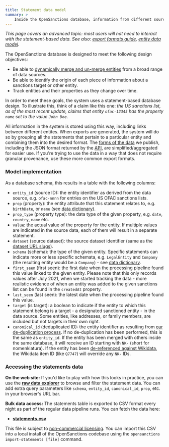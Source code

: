 ```yaml
---
title: Statement data model
summary: >
    Inside the OpenSanctions database, information from different sources is stored in a statement-based data model which lets us trace the origin and temporal range of each attribute of any tracked entity.
---
```


*This page covers an advanced topic: most users will not need to interact with the statement-based data. See also: [export formats guide](/docs/usage/), [entity data model](/docs/entities/).*

The OpenSanctions database is designed to meet the following design objectives:

* Be able to [dynamically merge and un-merge entities](/articles/2021-11-11-deduplication/) from a broad range of data sources.
* Be able to identify the origin of each piece of information about a sanctions target or other entity.
* Track entities and their properties as they change over time.

In order to meet these goals, the system uses a statement-based database design. To illustrate this, think of a claim like this one: *the US sanctions list, as of the most recent update, claims that entity ``ofac-12345`` has the property ``name`` set to the value `John Doe`*.

All information in the system is stored using this way, including links between different entites. When exports are generated, the system will do so by grouping all the statements that pertain to a particular entity and combining them into the desired format. The [forms of the data](/docs/usage/) we publish, including the JSON format returned by the [API](/docs/api/), are simplified/aggregated for easier use. If you're trying to use the data in a way that does not require granular provenance, use these more common export formats.

### Model implementation

As a database schema, this results in a table with the following columns:

* ``entity_id`` (source ID): the entity identifier as derived from the data source, e.g. ``ofac-nnnn`` for entries on the US OFAC sanctions lists.
* ``prop`` (property): the entity attribute that this statement relates to, e.g. ``birthDate``, or ``name`` (see [data dictionary](/reference/#schema)).
* ``prop_type`` (property type): the data type of the given property, e.g. ``date``, ``country``, ``name`` etc.
* ``value``: the actual value of the property for the entity. If multiple values are indicated in the source data, each of them will result in a separate statement.
* ``dataset`` (source dataset): the source dataset identifier (same as the [dataset URL slugs](/datasets/#sources)).
* ``schema`` (schema): the type of the given entity. Specific statements can indicate more or less specific schemata, e.g. ``LegalEntity`` and ``Company`` (the resulting entity would be a ``Company``) - see [data dictionary](/reference/#schema).
* ``first_seen`` (first seen): the first date when the processing pipeline found this value linked to the given entity. Please note that this only records values after July 2021, when we started tracking the data - more realistic evidence of when an entity was added to the given sanctions list can be found in the ``createdAt`` property.
* ``last_seen`` (last seen): the latest date when the processing pipeline found this value.
* ``target`` (is target): a boolean to indicate if the entity to which this statement belong is a target - a designated sanctioned entity - in the data source. Some entities, like addresses, or family members, are included but not targets in their own right.
* ``canonical_id`` (deduplicated ID): the entity identifier as resulting from [our de-duplication process](/articles/2021-11-11-deduplication/). If no de-duplication has been performed, this is the same as ``entity_id``. If the entity has been merged with others inside the same database, it will receive an ID starting with ``NK-`` (short for nomenklatura). If the entity has been [de-referenced against Wikidata](/articles/2022-01-25-wikidata/), the Wikidata item ID (like ``Q7747``) will override any ``NK-`` IDs.

### <a id="download"></a> Accessing the statements data

**On the web site:** If you'd like to play with how this looks in practice, you can use the **[raw data explorer](/statements)** to browse and filter the statement data. You can add extra query parameters like `schema`, `entity_id`, `canonical_id`, `prop`, etc. in your browser's URL bar.

**Bulk data access:** The statements table is exported to CSV format every night as part of the regular data pipeline runs. You can fetch the data here:

* **[statements.csv](https://data.opensanctions.org/datasets/latest/statements.csv)**

This file is subject to [non-commercial licensing](/licensing/). You can import this CSV into a local install of the OpenSanctions codebase using the ``opensanctions import-statements [file]`` command.